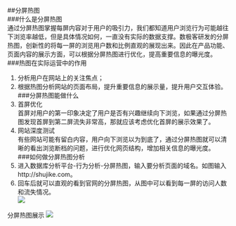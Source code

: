 ##分屏热图    
###什么是分屏热图  
通过分屏热图掌握每屏内容对于用户的吸引力，我们都知道用户浏览行为可能越往下浏览率越低，但是具体情况如何，一直没有实际的数据支撑。数极客研发的分屏热图，创新性的将每一屏的浏览用户数和比例直观的展现出来。因此在产品功能、页面内容的展示方面，可以根据分屏热图进行优化，提高重要信息的曝光度。  
###热图在实际运营中的作用  
1.	分析用户在网站上的关注焦点；  
2.	根据热图分析网站的页面布局，提升重要信息的展示量，提升用户交互体验。  
###分屏热图能做什么  
1.	首屏优化  
首屏对用户的第一印象决定了用户是否有兴趣继续向下浏览，如果通过分屏热图发现首屏到第二屏流失非常高，那就应该考虑优化首屏的展示效果了。  
2.	网站深度测试  
有些网站可能有留白内容，用户向下浏览以为到底了，通过分屏热图就可以清晰的看出浏览断档的问题，进行优化网页结构，增加相关信息的曝光度。  
###如何做分屏热图分析  
1.	进入数据库分析平台-行为分析-分屏热图，输入要分析页面的域名。如图输入http://shujike.com。  
2.	回车后就可以直观的看到官网的分屏热图，从图中可以看到每一屏的访问人数和流失情况。  
![](http://www.shujike.com/docsimg/分屏热图1.jpg)  

分屏热图展示
![](http://www.shujike.com/docsimg/分屏热图2.jpg)  
 

